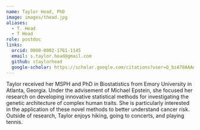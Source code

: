 ```yaml
---
name: Taylor Head, PhD
image: images/thead.jpg
aliases:
  - T. Head
  - T Head
role: postdoc
links:
  orcid: 0000-0002-1761-1145
  email: s.taylor.head@gmail.com
  github: staylorhead
  google-scholar: https://scholar.google.com/citations?user=Q_bzA70AAAAJ
---
```


Taylor received her MSPH and PhD in Biostatistics from Emory University in Atlanta, Georgia. Under the advisement of Michael Epstein, she focused her research on developing innovative statistical methods for investigating the genetic architecture of complex human traits. She is particularly interested in the application of these novel methods to better understand cancer risk. Outside of research, Taylor enjoys hiking, going to concerts, and playing tennis.
